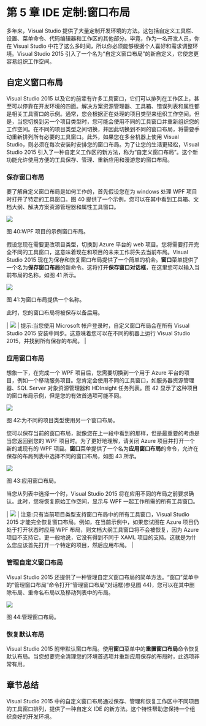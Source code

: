 # 第 5 章 IDE 定制:窗口布局

多年来，Visual Studio 提供了大量定制开发环境的方法。这包括自定义工具栏、设置、菜单命令、代码编辑器和工作区的其他部分。毕竟，作为一名开发人员，你在 Visual Studio 中花了这么多时间，所以你必须能够根据个人喜好和需求调整环境。Visual Studio 2015 引入了一个名为“自定义窗口布局”的新自定义，它使您更容易组织工作空间。

## 自定义窗口布局

Visual Studio 2015 以及它的前辈有许多工具窗口，它们可以排列在工作区上，甚至可以停靠在开发环境的四面。解决方案资源管理器、工具箱、错误列表和属性都是相关工具窗口的示例。通常，您会根据正在处理的项目类型来组织工作空间。但是，当您切换到另一个项目类型时，您可能会使用不同的工具窗口并重新组织您的工作空间。在不同的项目类型之间切换，并因此切换到不同的窗口布局，将需要手动重新排列所有必要的工具窗口。此外，如果您在多台机器上使用 Visual Studio，则必须在每次安装时安排您的窗口布局。为了让您的生活更轻松，Visual Studio 2015 引入了一种自定义工作区的新方法，称为“自定义窗口布局”。这个新功能允许使用方便的工具保存、管理、重新应用和漫游您的窗口布局。

### 保存窗口布局

要了解自定义窗口布局是如何工作的，首先假设您在为 windows 处理 WPF 项目时打开了特定的工具窗口。图 40 提供了一个示例，您可以在其中看到工具箱、文档大纲、解决方案资源管理器和属性工具窗口。

![](../Images/image47.png)

图 40:WPF 项目的示例窗口布局。

假设您现在需要更改项目类型，切换到 Azure 平台的 web 项目。您将需要打开完全不同的工具窗口，这意味着现在和项目的未来工作将失去当前布局。Visual Studio 2015 现在为保存和恢复窗口布局提供了一个简单的机会。**窗口**菜单提供了一个名为**保存窗口布局**的新命令。这将打开**保存窗口对话框**，在这里您可以输入当前布局的名称，如图 41 所示。

![](../Images/image48.png)

图 41:为窗口布局提供一个名称。

此时，您的窗口布局将被保存以备后用。

| ![](../Images/tip.png) | 提示:当您使用 Microsoft 帐户登录时，自定义窗口布局会在所有 Visual Studio 2015 安装中同步。这意味着您可以在不同的机器上运行 Visual Studio 2015，并找到所有保存的布局。 |

### 应用窗口布局

想象一下，在完成一个 WPF 项目后，您需要切换到一个用于 Azure 平台的项目，例如一个移动服务项目。您肯定会使用不同的工具窗口，如服务器资源管理器、SQL Server 对象资源管理器和 HDInsight 任务列表。图 42 显示了这种项目的窗口布局示例，但是您的有效首选项可能不同。

![](../Images/image49.png)

图 42:为不同的项目类型使用另一个窗口布局。

您可以保存当前的窗口布局，就像您在上一段中看到的那样，但是最重要的考虑是当您返回到您的 WPF 项目时。为了更好地理解，请关闭 Azure 项目并打开一个新的或现有的 WPF 项目。**窗口**菜单提供了一个名为**应用窗口布局**的命令，允许在保存的布局列表中选择不同的窗口布局，如图 43 所示。

![](../Images/image50.png)

图 43:应用窗口布局。

当您从列表中选择一个时，Visual Studio 2015 将在应用不同的布局之前要求确认。此时，您将恢复原始工作空间，显示与 WPF 一起工作所需的所有工具窗口。

| ![](../Images/note.png) | 注意:只有当前项目类型支持窗口布局中的所有工具窗口，Visual Studio 2015 才能完全恢复窗口布局。例如，在当前示例中，如果您试图在 Azure 项目仍处于打开状态时应用 WPF 布局，则文档大纲工具窗口将不会被恢复，因为 Azure 项目不支持它。更一般地说，它没有得到不同于 XAML 项目的支持。这就是为什么您应该首先打开一个特定的项目，然后应用布局。 |

### 管理自定义窗口布局

Visual Studio 2015 还提供了一种管理自定义窗口布局的简单方法。“窗口”菜单中的“管理窗口布局”命令打开“管理窗口布局”对话框(参见图 44)，您可以在其中删除布局、重命名布局以及移动列表中的布局。

![](../Images/image51.png)

图 44:管理窗口布局。

### 恢复默认布局

Visual Studio 2015 附带默认窗口布局。使用**窗口**菜单中的**重置窗口布局**命令恢复默认布局。当您想要完全清理您的环境首选项并重新应用保存的布局时，此选项非常有用。

## 章节总结

Visual Studio 2015 中的自定义窗口布局通过保存、管理和恢复工作区中不同项目的工具窗口排列，提供了一种自定义 IDE 的新方法。这个特性帮助您保持一个组织良好的开发环境。